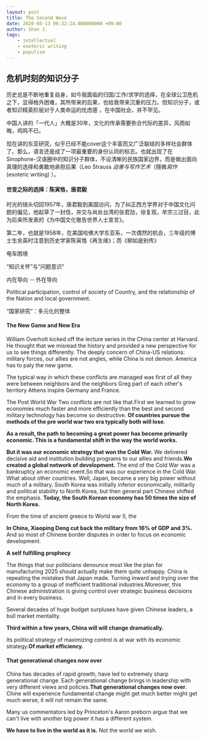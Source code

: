 ```yaml
---
layout: post
title: The Second Wave
date: 2020-05-13 06:32:24.000000000 +09:00
author: Shan J.
tags:
    - intellectual
    - esoteric writing
    - populism
---
```



## 危机时刻的知识分子

历史总是不断地重复自身，如今我面临的归国/工作/求学的选择，在全球公卫危机之下，显得格外困难，其所带来的后果，也给我带来沉重的压力。但知识分子，或者知识精英阶层对于人类命运的忧虑感 ，在中国社会，并不罕见。

中国人讲的「一代人」大概是30年，文化的传承需要弥合代际的差异，风雨如晦，鸡鸣不已。

现在讲的东亚研究，似乎已经不能cover这个丰富而又广泛联结的多样社会群体了。那么，语言还是成了一项最重要的身份认同的标志。也就出现了在Sinophone-汉语圈中的知识分子群体，不设清晰的民族国家边界，而是做出面向真理的选择和勇敢地承担后果（Leo Strauss *迫害与写作艺术*（隱微*寫作*(esoteric writing) ）。

#### 世变之际的选择：陈寅恪，唐君毅

时光的镜头切回1957年，唐君毅到美国访问，为了纠正西方学界对于中国文化问题的偏见，他起草了一封信，并交与尚处台湾的张君劢，徐复观，牟宗三过目，此为后来所发表的《为中国文化敬告世界人士宣言》。

第二年，也就是1958年，在美国哈佛大学东亚系，一次偶然的机会，三年级的博士生余英时注意到历史学家陈寅恪《再生缘》；而《柳如是别传》

电车困境

“知识关怀”与“问题意识”

内在导向 -- 外在导向

Political participation, control of society of Country, and the relationship of the Nation and local government.

“国家研究”：多元化的整体



#### The New Game and New Era

William Overholt kicked off the lecture series in the China center at Harvard. He thought that we misread the history and provided a new perspective for us to see things differently. The deeply concern of China-US relations: military forces, our allies are not angles, while China is not demon. America has to paly the new game.

The typical way in which these conflicts are managed was first of all they were between neighbors and the neighbors Greg part of each other's territory Athens inspire Germany and France.

The Post World War Two conflicts are not like that.First we learned to grow economies much faster and more efficiently than the best and second military technology has become so destructive. **Of countries pursue the methods of the pre world war two era typically both will lose**.

**As a result, the path to becoming a great power has become primarily economic. This is a fundamental shift in the way the world works.**

**But it was our economic strategy that won the Cold War.** We delivered decisive aid and institution building programs to our allies and friends.**We created a global network of development.** The end of the Cold War was a bankruptcy an economic event.So that was our experience in the Cold War. What about other countries. Well, Japan, became a very big power without much of a military. South Korea was initially inferior economically, militarily and political stability to North Korea, but then general part Chinese shifted the emphasis.  **Today, the South Korean economy has 50 times the size of North Korea.**

From the time of ancient greece to World war II, the

**In China, Xiaoping Deng cut back the military from 16% of GDP and 3%.** And so most of Chinese border disputes in order to focus on economic development.

**A self fulfilling prophecy**

The things that our politicians denounce most like the plan for manufacturing 2025 should actually make them quite unhappy. China is repeating the mistakes that Japan made. Turning inward and trying over the economy to a group of inefficient traditional industries.Moreover, this Chinese administration is giving control over strategic business decisions and in every business.

Several decades of huge budget surpluses have given Chinese leaders, a bull market mentality.

**Third within a few years, China will will change dramatically.**

Its political strategy of maximizing control is at war with its economic strategy.**Of market efficiency.**

#### That generational changes now over

China has decades of rapid growth, have led to extremely sharp generational change. Each generational change brings in leadership with very different views and policies.**That generational changes now over**. Chine will experience fundamental change might get much better might get much worse, it will not remain the same.

Many us commentators led by Princeton's Aaron preborn argue that we can't live with another big power it has a different system.

**We have to live in the world as it is.** Not the world we wish.
